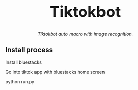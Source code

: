 <h1 align="center" style="font-size: 3rem;">
Tiktokbot
</h1>
<p align="center">
 <em>Tiktokbot auto macro with image recognition.</em></p>

<p align="center"><h2>Install process</h2><p>
Install bluestacks<p>
Go into tiktok app with bluestacks home screen<p>
python run.py
